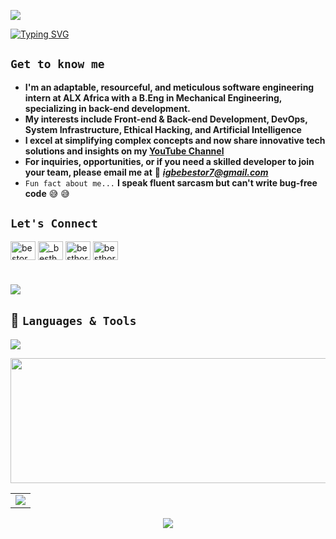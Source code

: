 <div align="left">

  ![](https://komarev.com/ghpvc/?username=besthor&style=plastic&color=red&label=PROFILE+VIEWS)


[![Typing SVG](https://readme-typing-svg.demolab.com?font=fira+code&duration=4000&pause=3000&color=15C50F&background=194C6900&width=440&height=55&lines=Hi+there!+Pleased+to+meet+you;I'm+Besthor%2Can+Adept+Back-End+Developer;Software+Engineering+Intern+%40ALX_Africa;Thanks+for+dropping+by)](https://git.io/typing-svg)

## `Get to know me`
- **I'm an adaptable, resourceful, and meticulous software engineering intern at ALX Africa with a B.Eng in Mechanical Engineering, specializing in back-end development.**
- **My interests include Front-end & Back-end Development, DevOps, System Infrastructure, Ethical Hacking, and Artificial Intelligence**
- **I excel at simplifying complex concepts and now share innovative tech solutions and insights on my [YouTube Channel](https://www.youtube.com/channel/UCVLwEYPiV1omTB-8ZQAioyw)** 
- **For inquiries, opportunities, or if you need a skilled developer to join your team, please email me at** 📧  ***igbebestor7@gmail.com***
- `Fun fact about me...`   **I speak fluent sarcasm but can't write bug-free code** 😅  😅 
  
## `Let's Connect`

<p > 
<p align="left">
<a href="https://linkedin.com/in/bestor igbe" target="blank"><img align="center" src="https://raw.githubusercontent.com/rahuldkjain/github-profile-readme-generator/master/src/images/icons/Social/linked-in-alt.svg" alt="bestor igbe" height="30" width="40" /></a>
<a href="https://instagram.com/_besthor" target="blank"><img align="center" src="https://raw.githubusercontent.com/rahuldkjain/github-profile-readme-generator/master/src/images/icons/Social/instagram.svg" alt="_besthor" height="30" width="40" /></a>
<a href="https://twitter.com/besthor7" target="blank"><img align="center" src="https://raw.githubusercontent.com/rahuldkjain/github-profile-readme-generator/master/src/images/icons/Social/twitter.svg" alt="besthor7" height="30" width="40" /></a>
<a href="https://youtube.com/besthor7" target="blank"><img align="center" src="https://raw.githubusercontent.com/rahuldkjain/github-profile-readme-generator/master/src/images/icons/Social/youtube.svg" alt="besthor7" height="30" width="40" /></a>
</p>

#
![](https://dg1xqmhtoint1.cloudfront.net/img/vadodara/blog/software-app.webp?mtime=20220905155852&focal=none)

## 🔧  `Languages & Tools`

<p align="left">
  <a href="https://skillicons.dev">
    <img src="https://skillicons.dev/icons?i=python,js,c,react,ts,nodejs,express,django,mysql,mongodb,php,docker,nginx,redis,firebase,html,css,tailwind,vim,bash,git,linux,azure&perline=13" />
  </a>
</p>

<p><img align="center" src="https://github-readme-stats.vercel.app/api/top-langs/?username=besthor&layout=compact&theme=dark&hide_border=true" width="800" height="200" /></p>

  </tr>
</table>


<div align="center">
    <table>
      <tr>
        <td>
             <a href="http://www.github.com/besthor"><img src="https://github-readme-streak-stats.herokuapp.com/?user=besthor&stroke=ffffff&background=188f5f&ring=5BCDEC&fire=5BCDEC&currStreakNum=ffffff&currStreakLabel=5BCDEC&sideNums=ffffff&sideLabels=ffffff&dates=ffffff&hide_border=true" /></a>
         </td>
      </tr>
  </table>
</div>


<div id="header" align="center">
  <img src="https://media0.giphy.com/media/v1.Y2lkPTc5MGI3NjExazVoOWttb3U1c2JvcWYyODJ6ZTd5cHJiZzEzb2R5cXViMWhoMDczZCZlcD12MV9pbnRlcm5hbF9naWZfYnlfaWQmY3Q9Zw/CcwLAV11cALh3OuEJ5/giphy.gif" />
</div>



<!---
<!---
<!---
besthor/besthor is a ✨  special ✨  repository because its `README.md` (this file) appears on your GitHub profile6
You can click the Preview link to take a look at your changes.
--->

